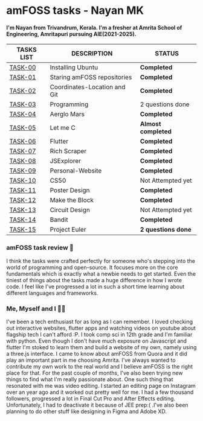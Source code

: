 # amFOSS tasks - Nayan MK

#### I'm Nayan from Trivandrum, Kerala. I'm a fresher at Amrita School of Engineering, Amritapuri pursuing AIE(2021-2025).



| TASKS LIST |     DESCRIPTION     |     STATUS     |
| ---------- |     -----------     |     ------     |
| [TASK-00](https://github.com/threesquaree/amfoss-tasks/tree/main/task-00)   | Installing Ubuntu   | **Completed**   |
| [TASK-01](https://github.com/threesquaree/amfoss-tasks/tree/main/task-01)    | Staring amFOSS repositories | **Completed** |
| [TASK-02](https://github.com/threesquaree/amfoss-tasks/tree/main/task-02) | Coordinates-Location and Git | **Completed**     |
| [TASK-03](https://github.com/threesquaree/amfoss-tasks/tree/main/task-03) | Programming            | 2 questions done      |
| [TASK-04](https://github.com/threesquaree/amfoss-tasks/tree/main/task-04) | Aerglo Mars            | **Completed**      |
| [TASK-05](https://github.com/threesquaree/amfoss-tasks/tree/main/task-05) | Let me C               | **Almost completed**  |
| [TASK-06](https://github.com/threesquaree/amfoss-tasks/tree/main/task-06) | Flutter                | **Completed**      |
| [TASK-07](https://github.com/threesquaree/amfoss-tasks/tree/main/task-07) | Rich Scraper           | **Completed** |
| [TASK-08](https://github.com/threesquaree/amfoss-tasks/tree/main/task-08) | JSExplorer             | **Completed**      |
| [TASK-09](https://github.com/threesquaree/amfoss-tasks/tree/main/task-09) | Personal-Website       | **Completed**      |
| [TASK-10](https://github.com/threesquaree/amfoss-tasks/tree/main/task-10) | CS50                   | Not Attempted yet |
| [TASK-11](https://github.com/threesquaree/amfoss-tasks/tree/main/task-11) | Poster Design          | **Completed**      |
| [TASK-12](https://github.com/threesquaree/amfoss-tasks/tree/main/task-12) | Make the Block         | **Completed**      |
| [TASK-13](https://github.com/threesquaree/amfoss-tasks/tree/main/task-13) | Circuit Design         | Not Attempted yet  |
| [TASK-14](https://github.com/threesquaree/amfoss-tasks/tree/main/task-14) | Bandit                 | **Completed**      |
| [TASK-15](https://github.com/threesquaree/amfoss-tasks/tree/main/task-15) | Project Euler          | **2 questions done**   |


### amFOSS task review 👀
I think the tasks were crafted perfectly for someone who's stepping into the world of programming and open-source. It focuses more on the core fundamentals which is exactly what a newbie needs to get started. Even the tiniest of things about the tasks made a huge difference in how I wrote code. I feel like I've progressed a lot in such a short time learning about different languages and frameworks. 

### Me, Myself and I 🙇‍♂️
I've been a tech enthusiast for as long as I can remember. I loved checking out interactive websites, flutter apps and watching videos on youtube about flagship tech I can't afford :P. I took comp sci in 12th grade and I'm familiar with python. Even though I don't have much exposure on Javascript and flutter I'm stoked to learn them and build a website of my own, namely using a three.js interface. I came to know about amFOSS from Quora and it did play an important part in me choosing Amrita. I've always wanted to contribute my own work to the real world and I believe amFOSS is the right place for that. For the past couple of months, I've also been trying new things to find what I'm really passionate about. One such thing that resonated with me was video editing. I started an editing page on Instagram over an year ago and it worked out pretty well for me. I had a few thousand followers, progressed a lot in Final Cut Pro and After Effects editing. Unfortunately, I had to deactivate it because of JEE prep:( .I've also been planning to do other stuff like designing in Figma and Adobe XD. 




